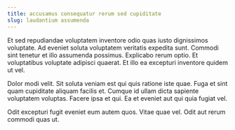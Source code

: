 ```yaml
---
title: accusamus consequatur rerum sed cupiditate
slug: laudantium assumenda
---
```


Et sed repudiandae voluptatem inventore odio quas iusto dignissimos voluptate. Ad eveniet soluta voluptatem veritatis expedita sunt. Commodi sint tenetur et illo assumenda possimus. Explicabo rerum optio. Et voluptatibus voluptate adipisci quaerat. Et illo ea excepturi inventore quidem ut vel.

Dolor modi velit. Sit soluta veniam est qui quis ratione iste quae. Fuga et sint quam cupiditate aliquam facilis et. Cumque id ullam dicta sapiente voluptatem voluptas. Facere ipsa et qui. Ea et eveniet aut qui quia fugiat vel.

Odit excepturi fugit eveniet eum autem quos. Vitae quae vel. Odit aut rerum commodi quas ut.
